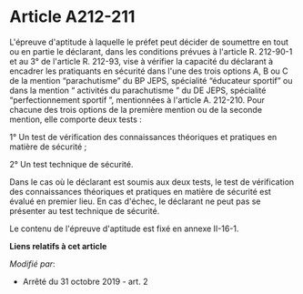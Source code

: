# Article A212-211

L'épreuve d'aptitude à laquelle le préfet peut décider de soumettre en tout ou en partie le déclarant, dans les conditions
prévues à l'article R. 212-90-1 et au 3° de l'article R. 212-93, vise à vérifier la capacité du déclarant à encadrer les
pratiquants en sécurité dans l'une des trois options A, B ou C de la mention “parachutisme” du BP JEPS, spécialité “éducateur
sportif” ou dans la mention “ activités du parachutisme ” du DE JEPS, spécialité “perfectionnement sportif ”, mentionnées à
l'article A. 212-210. Pour chacune des trois options de la première mention ou de la seconde mention, elle comporte deux
tests :

1° Un test de vérification des connaissances théoriques et pratiques en matière de sécurité ;

2° Un test technique de sécurité.

Dans le cas où le déclarant est soumis aux deux tests, le test de vérification des connaissances théoriques et pratiques en
matière de sécurité est évalué en premier lieu. En cas d'échec, le déclarant ne peut pas se présenter au test technique de
sécurité.

Le contenu de l'épreuve d'aptitude est fixé en annexe II-16-1.

**Liens relatifs à cet article**

_Modifié par_:

  - Arrêté du 31 octobre 2019 - art. 2

